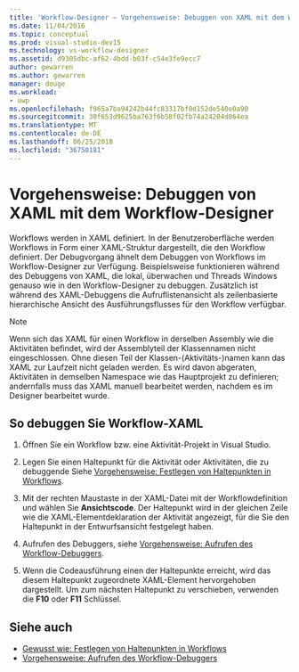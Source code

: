 ```yaml
---
title: 'Workflow-Designer – Vorgehensweise: Debuggen von XAML mit dem Workflowdesigner'
ms.date: 11/04/2016
ms.topic: conceptual
ms.prod: visual-studio-dev15
ms.technology: vs-workflow-designer
ms.assetid: d9305dbc-af62-4bdd-b03f-c54e3fe9ecc7
author: gewarren
ms.author: gewarren
manager: douge
ms.workload:
- uwp
ms.openlocfilehash: f965a7ba94242b44fc83317bf0d152de540e0a90
ms.sourcegitcommit: 30f653d9625ba763f6b58f02fb74a24204d064ea
ms.translationtype: MT
ms.contentlocale: de-DE
ms.lasthandoff: 06/25/2018
ms.locfileid: "36758181"
---
```

# <a name="how-to-debug-xaml-with-the-workflow-designer"></a>Vorgehensweise: Debuggen von XAML mit dem Workflow-Designer

Workflows werden in XAML definiert. In der Benutzeroberfläche werden Workflows in Form einer XAML-Struktur dargestellt, die den Workflow definiert. Der Debugvorgang ähnelt dem Debuggen von Workflows im Workflow-Designer zur Verfügung. Beispielsweise funktionieren während des Debuggens von XAML, die lokal, überwachen und Threads Windows genauso wie in den Workflow-Designer zu debuggen. Zusätzlich ist während des XAML-Debuggens die Aufruflistenansicht als zeilenbasierte hierarchische Ansicht des Ausführungsflusses für den Workflow verfügbar.

> [!NOTE]
> Wenn sich das XAML für einen Workflow in derselben Assembly wie die Aktivitäten befindet, wird der Assemblyteil der Klassennamen nicht eingeschlossen. Ohne diesen Teil der Klassen-(Aktivitäts-)namen kann das XAML zur Laufzeit nicht geladen werden. Es wird davon abgeraten, Aktivitäten in demselben Namespace wie das Hauptprojekt zu definieren; andernfalls muss das XAML manuell bearbeitet werden, nachdem es im Designer bearbeitet wurde.

## <a name="to-debug-workflow-xaml"></a>So debuggen Sie Workflow-XAML

1.  Öffnen Sie ein Workflow bzw. eine Aktivität-Projekt in Visual Studio.

2.  Legen Sie einen Haltepunkt für die Aktivität oder Aktivitäten, die zu debuggende Siehe [Vorgehensweise: Festlegen von Haltepunkten in Workflows](../workflow-designer/how-to-set-breakpoints-in-workflows.md).

3.  Mit der rechten Maustaste in der XAML-Datei mit der Workflowdefinition und wählen Sie **Ansichtscode**. Der Haltepunkt wird in der gleichen Zeile wie die XAML-Elementdeklaration der Aktivität angezeigt, für die Sie den Haltepunkt in der Entwurfsansicht festgelegt haben.

4.  Aufrufen des Debuggers, siehe [Vorgehensweise: Aufrufen des Workflow-Debuggers](../workflow-designer/how-to-invoke-the-workflow-debugger.md).

5.  Wenn die Codeausführung einen der Haltepunkte erreicht, wird das diesem Haltepunkt zugeordnete XAML-Element hervorgehoben dargestellt. Um zum nächsten Haltepunkt zu verschieben, verwenden die **F10** oder **F11** Schlüssel.

## <a name="see-also"></a>Siehe auch

- [Gewusst wie: Festlegen von Haltepunkten in Workflows](../workflow-designer/how-to-set-breakpoints-in-workflows.md)
- [Vorgehensweise: Aufrufen des Workflow-Debuggers](../workflow-designer/how-to-invoke-the-workflow-debugger.md)